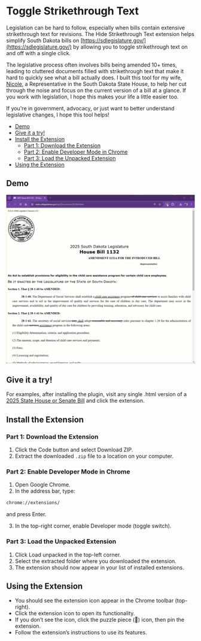 # Toggle Strikethrough Text <!-- omit in toc -->

Legislation can be hard to follow, especially when bills contain extensive strikethrough text for revisions. The Hide Strikethrough Text extension helps simplify South Dakota bills on [https://sdlegislature.gov/](https://sdlegislature.gov/) by allowing you to toggle strikethrough text on and off with a single click.

The legislative process often involves bills being amended 10+ times, leading to cluttered documents filled with strikethrough text that make it hard to quickly see what a bill actually does. I built this tool for my wife, [Nicole](https://www.nicoleforhouse.com), a Representative in the South Dakota State House, to help her cut through the noise and focus on the current version of a bill at a glance. If you work with legislation, I hope this makes your life a little easier too.

If you're in government, advocacy, or just want to better understand legislative changes, I hope this tool helps!  

- [Demo](#demo)
- [Give it a try!](#give-it-a-try)
- [Install the Extension](#install-the-extension)
  - [Part 1: Download the Extension](#part-1-download-the-extension)
  - [Part 2: Enable Developer Mode in Chrome](#part-2-enable-developer-mode-in-chrome)
  - [Part 3: Load the Unpacked Extension](#part-3-load-the-unpacked-extension)
- [Using the Extension](#using-the-extension)

## Demo
![.\assets\demo.gif](.\assets\demo.gif)

## Give it a try!
For examples, after installing the plugin, visit any single .html version of a [2025 State House or Senate Bill](https://sdlegislature.gov/Session/Bills/70) and click the extension. 

## Install the Extension

### Part 1: Download the Extension

1. Click the Code button and select Download ZIP.
2. Extract the downloaded `.zip` file to a location on your computer.

### Part 2: Enable Developer Mode in Chrome

1. Open Google Chrome.
2. In the address bar, type:

```bash
chrome://extensions/
```

and press Enter.

3. In the top-right corner, enable Developer mode (toggle switch).

### Part 3: Load the Unpacked Extension

1. Click Load unpacked in the top-left corner.
2. Select the extracted folder where you downloaded the extension.
3. The extension should now appear in your list of installed extensions.

## Using the Extension

* You should see the extension icon appear in the Chrome toolbar (top-right).
* Click the extension icon to open its functionality.
* If you don’t see the icon, click the puzzle piece (🧩) icon, then pin the extension.
* Follow the extension’s instructions to use its features.

